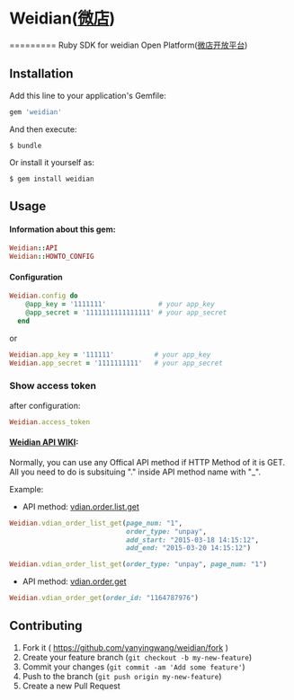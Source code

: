 # Weidian([微店](http://weidian.com/))
=========
Ruby SDK for weidian Open Platform([微店开放平台](http://open.weidian.com/))

## Installation
Add this line to your application's Gemfile:
```ruby
gem 'weidian'
```

And then execute:
```shell
$ bundle
```

Or install it yourself as:
```shell
$ gem install weidian
```

## Usage
#### Information about this gem:
```ruby
Weidian::API
Weidian::HOWTO_CONFIG
```

#### Configuration
```ruby
Weidian.config do
    @app_key = '1111111'             # your app_key
    @app_secret = '1111111111111111' # your app_secret
  end
```
or
```ruby
Weidian.app_key = '111111'          # your app_key
Weidian.app_secret = '1111111111'   # your app_secret
```

### Show access token
after configuration:
```ruby
Weidian.access_token
```

#### [Weidian API WIKI](http://wiki.open.weidian.com/):
Normally, you can use any Offical API method if HTTP Method of it is GET.
All you need to do is subsituing "." inside API method name with "_".

Example:
* API method: [vdian.order.list.get](http://wiki.open.weidian.com/index.php?title=%E8%8E%B7%E5%8F%96%E8%AE%A2%E5%8D%95%E5%88%97%E8%A1%A8)
```ruby
Weidian.vdian_order_list_get(page_num: "1",
                             order_type: "unpay",
                             add_start: "2015-03-18 14:15:12",
                             add_end: "2015-03-20 14:15:12")

Weidian.vdian_order_list_get(order_type: "unpay", page_num: "1")
```

* API method: [vdian.order.get]("http://wiki.open.weidian.com/index.php?title=%E8%8E%B7%E5%8F%96%E8%AE%A2%E5%8D%95%E5%88%97%E8%A1%A8")
```ruby
Weidian.vdian_order_get(order_id: "1164787976")
```

## Contributing
1. Fork it ( https://github.com/yanyingwang/weidian/fork )
2. Create your feature branch (`git checkout -b my-new-feature`)
3. Commit your changes (`git commit -am 'Add some feature'`)
4. Push to the branch (`git push origin my-new-feature`)
5. Create a new Pull Request

